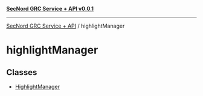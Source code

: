 [**SecNord GRC Service + API v0.0.1**](../README.md)

***

[SecNord GRC Service + API](../README.md) / highlightManager

# highlightManager

## Classes

- [HighlightManager](classes/HighlightManager.md)
